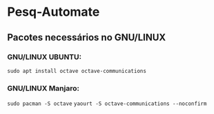 # Pesq-Automate

## Pacotes necessários no GNU/LINUX

### GNU/LINUX UBUNTU:

`sudo apt install octave octave-communications`

### GNU/LINUX Manjaro:

`sudo pacman -S octave`
`yaourt -S octave-communications --noconfirm`
